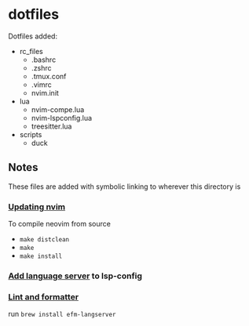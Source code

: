 # dotfiles

Dotfiles added:
* rc\_files
  * .bashrc
  * .zshrc
  * .tmux.conf
  * .vimrc
  * nvim.init
* lua
  * nvim-compe.lua
  * nvim-lspconfig.lua
  * treesitter.lua
* scripts
  * duck

## Notes

These files are added with symbolic linking to wherever this directory is

### [Updating nvim](https://github.com/neovim/neovim/wiki/Building-Neovim)

To compile neovim from source
* `make distclean`
* `make`
* `make install`

### [Add language server](https://github.com/neovim/nvim-lspconfig/blob/master/CONFIG.md) to lsp-config

### [Lint and formatter](https://github.com/mattn/efm-langserver)

run `brew install efm-langserver`
